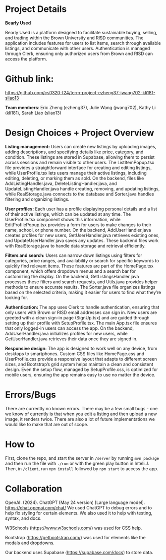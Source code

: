 # Project Details

**Bearly Used**

Bearly Used is a platform designed to facilitate sustainable buying, selling, and trading within the Brown University and RISD communities. The application includes features for users to list items, search through available listings, and communicate with other users. Authentication is managed through Clerk, ensuring only authorized users from Brown and RISD can access the platform.

# Github link:

https://github.com/cs0320-f24/term-project-ezheng37-jwang702-kli181-sliao13

**Team members**: Eric Zheng (ezheng37), Julie Wang (jwang702), Kathy Li (kli181), Sarah Liao (sliao13) 

# Design Choices + Project Overview

**Listing management:**
Users can create new listings by uploading images, adding descriptions, and specifying details like price, category, and condition. These listings are stored in Supabase, allowing them to persist across sessions and remain visible to other users. The ListItemPopup.tsx file provides a straightforward interface for creating and editing listings, while UserProfile.tsx lets users manage their active listings, including editing, deleting, or marking them as sold. On the backend, files like AddListingHandler.java, DeleteListingHandler.java, and UpdateListingHandler.java handle creating, removing, and updating listings, while RealStorage.java connects to the database and Sorter.java handles filtering and organizing listings.

**User profiles:**
Each user has a profile displaying personal details and a list of their active listings, which can be updated at any time. The UserProfile.tsx component shows this information, while EditProfilePopup.tsx provides a form for users to make changes to their name, school, or phone number. On the backend, AddUserHandler.java creates profiles for new users, GetUserHandler.java retrieves existing ones, and UpdateUserHandler.java saves any updates. These backend files work with RealStorage.java to handle data storage and retrieval efficiently.

**Filters and search:**
Users can narrow down listings using filters for categories, price ranges, and availability or search for specific keywords to quickly find relevant items. These features are part of the HomePage.tsx component, which offers dropdown menus and a search bar for customizing the display. On the backend, GetListingsHandler.java processes these filters and search requests, and Utils.java provides helper methods to ensure accurate results. The Sorter.java file organizes listings based on the selected criteria, making it easier for users to find what they’re looking for.

**Authentication:**
The app uses Clerk to handle authentication, ensuring that only users with Brown or RISD email addresses can sign in. New users are greeted with a clean sign-in page (SignUp.tsx) and are guided through setting up their profile with SetupProfile.tsx. The main App.tsx file ensures that only logged-in users can access the app. On the backend, AddUserHandler.java initializes profiles for new users, while GetUserHandler.java retrieves their data once they are signed in.

**Responsive design:**
The app is designed to work well on any device, from desktops to smartphones. Custom CSS files like HomePage.css and UserProfile.css provide a responsive layout that adapts to different screen sizes, and Bootstrap’s grid system helps maintain a clean and consistent design. Even the setup flow, managed by SetupProfile.css, is optimized for mobile users, ensuring the app remains easy to use no matter the device.

# Errors/Bugs
There are currently no known errors. There may be a few small bugs - one we know of currently is that when you edit a listing and then upload a new image, it renders twice. There are also a lot of future implementations we would like to make that are out of scope.

# How to

First, clone the repo, and start the server in `/server` by running `mvn package` and then run the file with `./run` or with the green play button in IntelliJ. Then, in `/client`, run `npm install` followed by `npm start` to access the app.

# Collaboration

OpenAI. (2024). ChatGPT (May 24 version) [Large language model]. https://chat.openai.com/chat/
We used ChatGPT to debug errors and to help fix styling for certain elements. We also used it to help with testing, syntax, and docs.

W3Schools (https://www.w3schools.com/) was used for CSS help.

Bootstrap (https://getbootstrap.com/) was used for elements like the modals and dropdowns.

Our backend uses Supabase (https://supabase.com/docs) to store data.